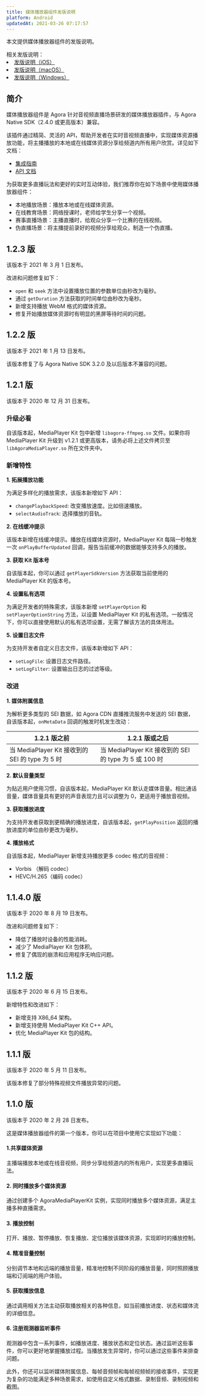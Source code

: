 ```yaml
---
title: 媒体播放器组件发版说明
platform: Android
updatedAt: 2021-03-26 07:17:57
---
```


本文提供媒体播放器组件的发版说明。

<div class="alert note">相关发版说明：<li><a href="https://docs.agora.io/cn/Interactive%20Broadcast/mediaplayer_release_ios?platform=iOS"> 发版说明（iOS）</a></li><li><a href="https://docs.agora.io/cn/Interactive%20Broadcast/mediaplayer_release_mac?platform=macOS"> 发版说明（macOS）</a></li><li><a href="https://docs.agora.io/cn/Interactive%20Broadcast/mediaplayer_release_win?platform=Windows"> 发版说明（Windows）</a></div>

## 简介

媒体播放器组件是 Agora 针对音视频直播场景研发的媒体播放器插件，与 Agora Native SDK（2.4.0 或更高版本）兼容。

该插件通过精简、灵活的 API，帮助开发者在实时音视频直播中，实现媒体资源播放功能，将主播播放的本地或在线媒体资源分享给频道内所有用户欣赏。详见如下文档：

- [集成指南](./mediaplayer_android?platform=Android)
- [API 文档](./API%20Reference/mediaplayer_java/index.html)

为获取更多直播玩法和更好的实时互动体验，我们推荐你在如下场景中使用媒体播放器组件：

- 本地播放场景：播放本地或在线媒体资源。
- 在线教育场景：网络授课时，老师给学生分享一个视频。
- 赛事直播场景：主播直播时，给观众分享一个比赛的在线视频。
- 伪直播场景：将主播提前录好的视频分享给观众，制造一个伪直播。

## 1.2.3 版

该版本于 2021 年 3 月 1 日发布。

改进和问题修复如下：

- `open` 和 `seek` 方法中设置播放位置的参数单位由秒改为毫秒。
- 通过 `getDuration` 方法获取的时间单位由秒改为毫秒。
- 新增支持播放 WebM 格式的媒体资源。
- 修复开始播放媒体资源时有明显的黑屏等待时间的问题。

## 1.2.2 版

该版本于 2021 年 1 月 13 日发布。

该版本修复了与 Agora Native SDK 3.2.0 及以后版本不兼容的问题。

## 1.2.1 版

该版本于 2020 年 12 月 31 日发布。

### 升级必看

自该版本起，MediaPlayer Kit 包中新增 `libagora-ffmpeg.so` 文件。如果你将 MediaPlayer Kit 升级到 v1.2.1 或更高版本，请务必将上述文件拷贝至 `libAgoraMediaPlayer.so` 所在文件夹中。

### 新增特性

**1. 拓展播放功能**

为满足多样化的播放需求，该版本新增如下 API：

- `changePlaybackSpeed`: 改变播放速度。比如倍速播放。
- `selectAudioTrack`: 选择播放的音轨。

**2. 在线缓冲提示**

该版本新增在线缓冲提示。播放在线媒体资源时，MediaPlayer Kit 每隔一秒触发一次 `onPlayBufferUpdated` 回调，报告当前缓冲的数据能够支持多久的播放。

**3. 获取 Kit 版本号**

自该版本起，你可以通过 `getPlayerSdkVersion` 方法获取当前使用的 MediaPlayer Kit 的版本号。

**4. 设置私有选项**

为满足开发者的特殊需求，该版本新增 `setPlayerOption` 和 `setPlayerOptionString` 方法，以设置 MediaPlayer Kit 的私有选项。一般情况下，你可以直接使用默认的私有选项设置，无需了解该方法的具体用法。

**5. 设置日志文件**

为支持开发者自定义日志文件，该版本新增如下 API：

- `setLogFile`: 设置日志文件路径。
- `setLogFilter`: 设置输出日志的过滤等级。

### 改进

**1. 媒体附属信息**

为解析更多类型的 SEI 数据，如 Agora CDN 直播推流服务中发送的 SEI 数据，自该版本起，`onMetaData` 回调的触发时机发生改动：

| 1.2.1 版之前                                    | 1.2.1 版或之后                                         |
| ----------------------------------------------- | ------------------------------------------------------ |
| 当 MediaPlayer Kit 接收到的 SEI 的 type 为 5 时 | 当 MediaPlayer Kit 接收到的 SEI 的 type 为 5 或 100 时 |

**2. 默认音量类型**

为贴近用户使用习惯，自该版本起，MediaPlayer Kit 默认走媒体音量。相比通话音量，媒体音量具有更好的声音表现力且可以调整为 0，更适用于播放音视频。

**3. 获取播放进度**

为支持开发者获取到更精确的播放进度，自该版本起，`getPlayPosition` 返回的播放进度的单位由秒更改为毫秒。

**4. 播放格式**

自该版本起，MediaPlayer 新增支持播放更多 codec 格式的音视频：

- Vorbis （解码 codec）
- HEVC/H.265（编码 codec）

## 1.1.4.0 版

该版本于 2020 年 8 月 19 日发布。

改进和问题修复如下：

- 降低了播放时设备的性能消耗。
- 减少了 MediaPlayer Kit 包体积。
- 修复了偶现的崩溃和应用程序无响应问题。

## 1.1.2 版

该版本于 2020 年 6 月 15 日发布。

新增特性和改进如下：

- 新增支持 X86_64 架构。
- 新增支持使用 MediaPlayer Kit C++ API。
- 优化 MediaPlayer Kit 包的结构。

## 1.1.1 版

该版本于 2020 年 5 月 11 日发布。

该版本修复了部分特殊视频文件播放异常的问题。

## 1.1.0 版

该版本于 2020 年 2 月 28 日发布。

这是媒体播放器组件的第一个版本，你可以在项目中使用它实现如下功能：

#### 1.共享媒体资源

主播端播放本地或在线音视频，同步分享给频道内的所有用户，实现更多直播玩法。

#### 2. 同时播放多个媒体资源

通过创建多个 AgoraMediaPlayerKit 实例，实现同时播放多个媒体资源，满足主播多种直播需求。

#### 3. 播放控制

打开、播放、暂停播放、恢复播放、定位播放该媒体资源，实现即时的播放控制。

#### 4. 精准音量控制

分别调节本地和远端的播放音量，精准地控制不同阶段的播放音量，同时照顾播放端和订阅端的用户体验。

#### 5. 获取播放信息

通过调用相关方法主动获取播放相关的各种信息，如当前播放进度、状态和媒体流的详细信息。

#### 6. 注册观测器监听事件

观测器中包含一系列事件，如播放进度、播放状态和定位状态。通过监听这些事件，你可以更好地掌握播放过程。当播放发生异常时，你可以通过这些事件来排查问题。

此外，你还可以监听媒体附属信息、每帧音频帧和每帧视频帧的接收事件，实现更为复杂的功能满足多种场景需求，如使用自定义格式数据、录制音频、录制视频和截图。
